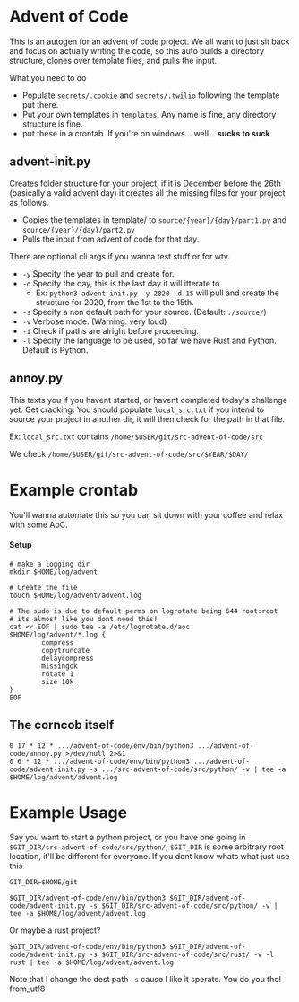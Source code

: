# Advent of Code

This is an autogen for an advent of code project. We all want to just sit back and focus on actually writing the code, so this auto builds a directory structure, clones over template files, and pulls the input.

What you need to do
- Populate ```secrets/.cookie``` and ```secrets/.twilio``` following the template put there.
- Put your own templates in ```templates```. Any name is fine, any directory structure is fine.
- put these in a crontab. If you're on windows... well... **sucks to suck**.

advent-init.py
-----

Creates folder structure for your project, if it is December before the 26th (basically a valid advent day) it creates all the missing files for your project as follows.

- Copies the templates in template/ to ```source/{year}/{day}/part1.py``` and ```source/{year}/{day}/part2.py```
- Pulls the input from advent of code for that day.

There are optional cli args if you wanna test stuff or for wtv.
- ```-y``` Specify the year to pull and create for.
- ```-d``` Specify the day, this is the last day it will itterate to.
  - Ex: ```python3 advent-init.py -y 2020 -d 15``` will pull and create the structure for 2020, from the 1st to the 15th.
- ```-s``` Specify a non default path for your source. (Default: ```./source/```)
- ```-v``` Verbose mode. (Warning: very loud)
- ```-i``` Check if paths are alright before proceeding.
- ```-l``` Specify the language to be used, so far we have Rust and Python. Default is Python.

annoy.py
-----
This texts you if you havent started, or havent completed today's challenge yet. Get cracking.
You should populate ```local_src.txt``` if you intend to source your project in another dir, it will then check for the path in that file. 

Ex: ```local_src.txt``` contains ```/home/$USER/git/src-advent-of-code/src```

We check ```/home/$USER/git/src-advent-of-code/src/$YEAR/$DAY/```


# Example crontab

You'll wanna automate this so you can sit down with your coffee and relax with some AoC.

#### Setup
```shell
# make a logging dir
mkdir $HOME/log/advent

# Create the file
touch $HOME/log/advent/advent.log

# The sudo is due to default perms on logrotate being 644 root:root
# its almost like you dont need this!
cat << EOF | sudo tee -a /etc/logrotate.d/aoc
$HOME/log/advent/*.log {
        compress
        copytruncate
        delaycompress
        missingok
        rotate 1
        size 10k
}
EOF
```

## The corncob itself
```
0 17 * 12 * .../advent-of-code/env/bin/python3 .../advent-of-code/annoy.py >/dev/null 2>&1
0 6 * 12 * .../advent-of-code/env/bin/python3 .../advent-of-code/advent-init.py -s .../src-advent-of-code/src/python/ -v | tee -a $HOME/log/advent/advent.log
```

# Example Usage

Say you want to start a python project, or you have one going in ```$GIT_DIR/src-advent-of-code/src/python/```, ```$GIT_DIR``` is some arbitrary root location, it'll be different for everyone. If you dont know whats what just use this 
```shell
GIT_DIR=$HOME/git
```
```shell
$GIT_DIR/advent-of-code/env/bin/python3 $GIT_DIR/advent-of-code/advent-init.py -s $GIT_DIR/src-advent-of-code/src/python/ -v | tee -a $HOME/log/advent/advent.log
```

Or maybe a rust project?
```shell
$GIT_DIR/advent-of-code/env/bin/python3 $GIT_DIR/advent-of-code/advent-init.py -s $GIT_DIR/src-advent-of-code/src/rust/ -v -l rust | tee -a $HOME/log/advent/advent.log
```

Note that I change the dest path ```-s``` cause I like it sperate. You do you tho!
from_utf8